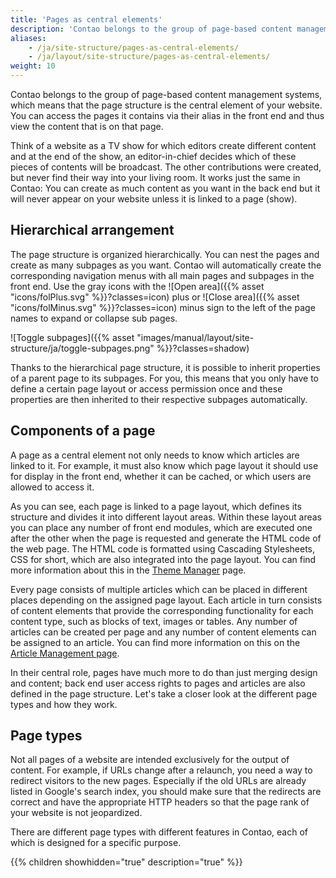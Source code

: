 ```yaml
---
title: 'Pages as central elements'
description: 'Contao belongs to the group of page-based content management systems, which means that the page structure is the central element of your website.'
aliases:
    - /ja/site-structure/pages-as-central-elements/
    - /ja/layout/site-structure/pages-as-central-elements/
weight: 10
---
```


Contao belongs to the group of page-based content management systems, which means that the page structure is the central
element of your website. You can access the pages it contains via their alias in the front end and thus view the content 
that is on that page.

Think of a website as a TV show for which editors create different content and at the end of the show, an editor-in-chief
decides which of these pieces of contents will be broadcast. The other contributions were created, but never find their 
way into your living room. It works just the same in Contao: You can create as much content as you want in the back end 
but it will never appear on your website unless it is linked to a page (show).

## Hierarchical arrangement

The page structure is organized hierarchically. You can nest the pages and create as many subpages as you want. Contao will
automatically create the corresponding navigation menus with all main pages and subpages in the front end. Use the gray
icons with the ![Open area]({{% asset "icons/folPlus.svg" %}}?classes=icon) plus or ![Close area]({{% asset "icons/folMinus.svg" %}}?classes=icon) minus
sign to the left of the page names to expand or collapse sub pages.

![Toggle subpages]({{% asset "images/manual/layout/site-structure/ja/toggle-subpages.png" %}}?classes=shadow)

Thanks to the hierarchical page structure, it is possible to inherit properties of a parent page to its subpages.
For you, this means that you only have to define a certain page layout or access permission once and these properties
are then inherited to their respective subpages automatically.

## Components of a page

A page as a central element not only needs to know which articles are linked to it. For example, it must also know which
page layout it should use for display in the front end, whether it can be cached, or which users are allowed to access it.

As you can see, each page is linked to a page layout, which defines its structure and divides it into different layout
areas. Within these layout areas you can place any number of front end modules, which are executed one after the other
when the page is requested and generate the HTML code of the web page. The HTML code is formatted using
Cascading Stylesheets, CSS for short, which are also integrated into the page layout. You can find more information
about this in the [Theme Manager](/ja/layout/theme-manager/) page.

Every page consists of multiple articles which can be placed in different places depending on the assigned page layout.
Each article in turn consists of content elements that provide the corresponding functionality for each content type,
such as blocks of text, images or tables. Any number of articles can be created per page and any number of content 
elements can be assigned to an article. You can find more information on this on the [Article Management page](/ja/article-management/).

In their central role, pages have much more to do than just merging design and content; back end user access rights
to pages and articles are also defined in the page structure. Let's take a closer look at the different page types and
how they work.

## Page types

Not all pages of a website are intended exclusively for the output of content. For example, if URLs change after a
relaunch, you need a way to redirect visitors to the new pages. Especially if the old URLs are already listed in 
Google's search index, you should make sure that the redirects are correct and have the appropriate HTTP headers
so that the page rank of your website is not jeopardized.

There are different page types with different features in Contao, each of which is designed for a specific purpose.

{{% children showhidden="true" description="true" %}}
